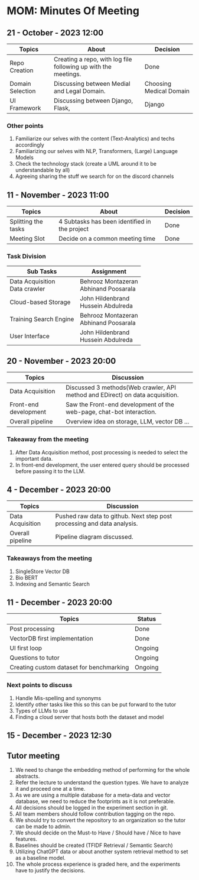 # MOM: Minutes Of Meeting

## 21 - October - 2023 12:00
| Topics           | About                                                          | Decision                |
|------------------|----------------------------------------------------------------|-------------------------|
| Repo Creation    | Creating a repo, with log file following up with the meetings. | Done                    |
| Domain Selection | Discussing between Medial and Legal Domain.                    | Choosing Medical Domain |
| UI Framework     | Discussing between Django, Flask,                              | Django                  |

### Other points
1. Familiarize our selves with the content (Text-Analytics) and techs accordingly
2. Familiarizing our selves with NLP, Transformers, (Large) Language Models
3. Check the technology stack (create a UML around it to be understandable by all)
4. Agreeing sharing the stuff we search for on the discord channels

## 11 - November - 2023 11:00
| Topics              | About                                         | Decision |
|---------------------|-----------------------------------------------|----------|
| Splitting the tasks | 4 Subtasks has been identified in the project | Done     |
| Meeting Slot        | Decide on a common meeting time               | Done     |

### Task Division
| Sub Tasks                         | Assignment                                |
|-----------------------------------|-------------------------------------------|
| Data Acquisition<br/>Data crawler | Behrooz Montazeran<br/>Abhinand Poosarala |
| Cloud-based Storage               | John Hildenbrand<br/>Hussein Abdulreda    |
| Training Search Engine            | Behrooz Montazeran<br/>Abhinand Poosarala |
| User Interface                    | John Hildenbrand<br/>Hussein Abdulreda    |

## 20 - November - 2023 20:00
| Topics                | Discussion                                                                    | 
|-----------------------|-------------------------------------------------------------------------------|
| Data Acquisition      | Discussed 3 methods(Web crawler, API method and EDirect) on data acquisition. |
| Front-end development | Saw the Front-end development of the web-page, chat-bot interaction.          |
| Overall pipeline      | Overview idea on storage, LLM, vector DB ...                                  |

### Takeaway from the meeting
1. After Data Acquisition method, post processing is needed to select the important data.
2. In front-end development, the user entered query should be processed before passing it to the LLM.

## 4 - December - 2023 20:00
| Topics                | Discussion                                                              | 
|-----------------------|-------------------------------------------------------------------------|
| Data Acquisition      | Pushed raw data to github. Next step post processing and data analysis. |
| Overall pipeline      | Pipeline diagram discussed.                                             |

### Takeaways from the meeting
1. SingleStore Vector DB
2. Bio BERT
3. Indexing and Semantic Search

## 11 - December - 2023 20:00
| Topics                                    | Status  |
|-------------------------------------------|---------|
| Post processing                           | Done    | 
| VectorDB first implementation             | Done    | 
| UI first loop                             | Ongoing |
| Questions to tutor                        | Ongoing |
| Creating custom dataset for benchmarking  | Ongoing |

### Next points to discuss 
1. Handle Mis-spelling and synonyms 
2. Identify other tasks like this so this can be put forward to the tutor
3. Types of LLMs to use
4. Finding a cloud server that hosts both the dataset and model

## 15 - December - 2023 12:30
## Tutor meeting

1. We need to change the embedding method of performing for the whole abstracts.
2. Refer the lecture to understand the question types. We have to analyze it and proceed one at a time.
3. As we are using a multiple database for a meta-data and vector database, we need to reduce the footprints as it is not preferable.
4. All decisions should be logged in the experiment section in git.
5. All team members should follow contribution tagging on the repo.
6. We should try to convert the repository to an organization so the tutor can be made to admin.
7. We should decide on the Must-to Have / Should have / Nice to have features.
8. Baselines should be created (TFIDF Retrieval / Semantic Search)
9. Utilizing ChatGPT data or about another system retrieval method to set as a baseline model.
10. The whole process experience is graded here, and the experiments have to justify the decisions.
